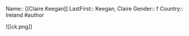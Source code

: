 Name:: [[Claire Keegan]]
LastFirst:: Keegan, Claire
Gender:: f
Country:: Ireland
#author

![[ck.png]]